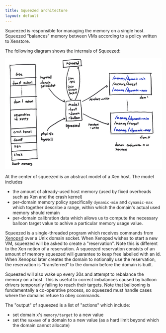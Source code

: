 ```yaml
---
title: Squeezed architecture
layout: default
---
```


Squeezed is responsible for managing the memory on a single host. Squeezed
"balances" memory between VMs according to a policy written to Xenstore.

The following diagram shows the internals of Squeezed:

![Internals of squeezed](squeezed.png)

At the center of squeezed is an abstract model of a Xen host. The model includes
- the amount of already-used host memory (used by fixed overheads such as Xen
  and the crash kernel)
- per-domain memory policy specifically ```dynamic-min``` and ```dynamic-max``` which
  together describe a range, within which the domain's actual used memory should remain
- per-domain calibration data which allows us to compute the necessary balloon target
  value to achive a particular memory usage value.

Squeezed is a single-threaded program which receives commands from
[Xenopsd](https://github.com/xapi-project/xenopsd) over a Unix domain socket.
When Xenopsd wishes to start a new VM, squeezed will be asked to create a "reservation".
Note this is different to the Xen notion of a reservation. A squeezed reservation consists
of an amount of memory squeezed will guarantee to keep free labelled with an id.
When Xenopsd later creates the domain to notionally use the reservation, the reservation
is "transferred" to the domain before the domain is built.

Squeezed will also wake up every 30s and attempt to rebalance the memory on a host. This
is useful to correct imbalances caused by balloon drivers temporarily failing to reach
their targets. Note that ballooning is fundamentally a co-operative process, so squeezed
must handle cases where the domains refuse to obey commands.

The "output" of squeezed is a list of "actions" which include:
- set domain x's ```memory/target``` to a new value
- set the ```maxmem``` of a domain to a new value (as a hard limit beyond which the domain
  cannot allocate)

